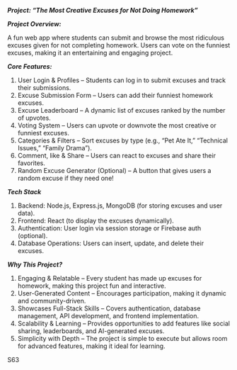 ***Project: “The Most Creative Excuses for Not Doing Homework”***

***Project Overview:***

A fun web app where students can submit and browse the most ridiculous excuses given for not completing homework. Users can vote on the funniest excuses, making it an entertaining and engaging project.

***Core Features:***

1.	User Login & Profiles – Students can log in to submit excuses and track their submissions.
2.	Excuse Submission Form – Users can add their funniest homework excuses.
3.	Excuse Leaderboard – A dynamic list of excuses ranked by the number of upvotes.
4.	Voting System – Users can upvote or downvote the most creative or funniest excuses.
5.	Categories & Filters – Sort excuses by type (e.g., “Pet Ate It,” “Technical Issues,” “Family Drama”).
6.	Comment, like & Share – Users can react to excuses and share their favorites.
7.	Random Excuse Generator (Optional) – A button that gives users a random excuse if they need one!

***Tech Stack***

1.	Backend: Node.js, Express.js, MongoDB (for storing excuses and user data).
2.	Frontend: React (to display the excuses dynamically).
3.	Authentication: User login via session storage or Firebase auth (optional).
4.	Database Operations: Users can insert, update, and delete their excuses.

***Why This Project?***

1.	Engaging & Relatable – Every student has made up excuses for homework, making this project fun and interactive.
2.	User-Generated Content – Encourages participation, making it dynamic and community-driven.
3.	Showcases Full-Stack Skills – Covers authentication, database management, API development, and frontend implementation.
4.	Scalability & Learning – Provides opportunities to add features like social sharing, leaderboards, and AI-generated excuses.
5.	Simplicity with Depth – The project is simple to execute but allows room for advanced features, making it ideal for learning.

S63

